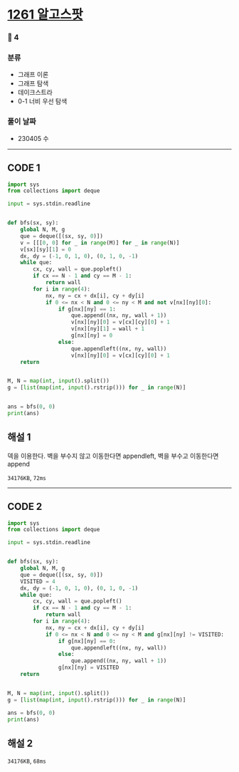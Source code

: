 # [1261 알고스팟](https://www.acmicpc.net/problem/1261)

### 🥇 4

### 분류

- 그래프 이론
- 그래프 탐색
- 데이크스트라
- 0-1 너비 우선 탐색

### 풀이 날짜

- 230405 수

---

## CODE 1

```python
import sys
from collections import deque

input = sys.stdin.readline


def bfs(sx, sy):
    global N, M, g
    que = deque([(sx, sy, 0)])
    v = [[[0, 0] for _ in range(M)] for _ in range(N)]
    v[sx][sy][1] = 0
    dx, dy = (-1, 0, 1, 0), (0, 1, 0, -1)
    while que:
        cx, cy, wall = que.popleft()
        if cx == N - 1 and cy == M - 1:
            return wall
        for i in range(4):
            nx, ny = cx + dx[i], cy + dy[i]
            if 0 <= nx < N and 0 <= ny < M and not v[nx][ny][0]:
                if g[nx][ny] == 1:
                    que.append((nx, ny, wall + 1))
                    v[nx][ny][0] = v[cx][cy][0] + 1
                    v[nx][ny][1] = wall + 1
                    g[nx][ny] = 0
                else:
                    que.appendleft((nx, ny, wall))
                    v[nx][ny][0] = v[cx][cy][0] + 1
    return


M, N = map(int, input().split())
g = [list(map(int, input().rstrip())) for _ in range(N)]


ans = bfs(0, 0)
print(ans)

```

## 해설 1

덱을 이용한다. 벽을 부수지 않고 이동한다면 appendleft, 벽을 부수고 이동한다면 append

`34176KB`, `72ms`

---

## CODE 2

```python
import sys
from collections import deque

input = sys.stdin.readline


def bfs(sx, sy):
    global N, M, g
    que = deque([(sx, sy, 0)])
    VISITED = 4
    dx, dy = (-1, 0, 1, 0), (0, 1, 0, -1)
    while que:
        cx, cy, wall = que.popleft()
        if cx == N - 1 and cy == M - 1:
            return wall
        for i in range(4):
            nx, ny = cx + dx[i], cy + dy[i]
            if 0 <= nx < N and 0 <= ny < M and g[nx][ny] != VISITED:
                if g[nx][ny] == 0:
                    que.appendleft((nx, ny, wall))
                else:
                    que.append((nx, ny, wall + 1))
                g[nx][ny] = VISITED
    return


M, N = map(int, input().split())
g = [list(map(int, input().rstrip())) for _ in range(N)]

ans = bfs(0, 0)
print(ans)

```

## 해설 2

`34176KB`, `68ms`
